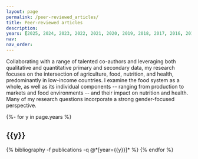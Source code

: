 ```yaml
---
layout: page
permalink: /peer-reviewed_articles/
title: Peer-reviewed articles
description:
years: [2025, 2024, 2023, 2022, 2021, 2020, 2019, 2018, 2017, 2016, 2015, 2014, 2013, 2012, 2011]
nav:
nav_order:
---
```



<!-- _pages/publications.md -->

Collaborating with a range of talented co-authors and leveraging both qualitative and quantitative primary and secondary data, my research focuses on the intersection of agriculture, food, nutrition, and health, predominantly in low-income countries. I examine the food system as a whole, as well as its individual components -- ranging from production to markets and food environments -- and their impact on nutrition and health. Many of my research questions incorporate a strong gender-focused perspective.



<div id="publicationList" class="publications">
 
{%- for y in page.years %}
  <h2 class="year">{{y}}</h2>
  {% bibliography -f publications -q @*[year={{y}}]* %}
{% endfor %}

</div>